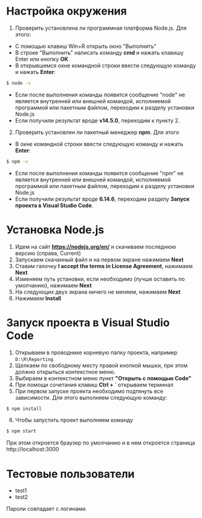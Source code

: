 # Настройка окружения
1. Проверить установлена ли программная платформа Node.js. Для этого:
- С помощью клавиш Win+R открыть окно "Выполнить"
- В строке "Выполнить" написать команду **cmd** и нажать клавишу Enter или кнопку **OK**
- В открывшемся окне командной строки ввести следующую команду и нажать **Enter**:

```sh
$ node -v
```

- Если после выполнения команды появится сообщение "node" не является внутренней или внешней командой, исполняемой программой или пакетным файлом, переходим к разделу установки Node.js
- Если получили результат вроде **v14.5.0**, переходим к пункту 2.

2. Проверить установлен ли пакетный менеджер **npm**. Для этого
- В окне командной строки ввести следующую команду и нажать **Enter**:

```sh
$ npm -v
```

- Если после выполнения команды появится сообщение "npm" не является внутренней или внешней командой, исполняемой программой или пакетным файлом, переходим к разделу установки Node.js
- Если получили результат вроде **6.14.6**, переходим разделу **Запуск проекта в Visual Studio Code**.
 
# Установка Node.js
1. Идем на сайт **https://nodejs.org/en/** и скачиваем последнюю версию (справа, Current)
2. Запускаем скачанный файл и на первом экране нажимаем **Next**
3. Ставим галочку **I accept the terms in License Agreement**, нажимаем **Next**
4. Изменяем путь установки, если необходимо (лучше оставить по умолчанию), нажимаем **Next**
5. На следующих двух экрана ничего не меняем, нажимаем **Next**
6. Нажимаем **Install**

# Запуск проекта в Visual Studio Code
1. Открываем в проводнике корневую папку проекта, например ``D:\R\Reporting``
2. Щелкаем по свободному месту правой кнопкой мышки, при этом должно открыться контекстное меню.
3. Выбираем в контекстном меню пункт **"Открыть с помощью Code"**
4. При помощи сочетания клавиш **Ctrl + `** открываем терминал
5. При первом запуске проекта необходимо подтянуть все зависимости. Для этого выполняем следующую команду:

```sh
$ npm install
```

6. Чтобы запустить проект выполняем команду 

```sh
$ npm start
```

При этом откроется браузер по умолчанию и в нем откроется страница http://localhost:3000

# Тестовые пользователи
- test1
- test2

Пароли совпадает с логинами.